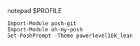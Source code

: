 notepad $PROFILE
```
Import-Module posh-git
Import-Module oh-my-posh
Set-PoshPrompt -Theme powerlevel10k_lean
```